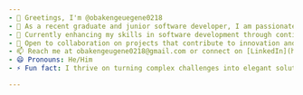 ```yaml
---
- 👋 Greetings, I'm @obakengeuegene0218
- 👀 As a recent graduate and junior software developer, I am passionate about leveraging technology to drive meaningful solutions.
- 🌱 Currently enhancing my skills in software development through continuous learning and practical application.
- 💞️ Open to collaboration on projects that contribute to innovation and positive impact.
- 📫 Reach me at obakengeugene0218@gmail.com or connect on [LinkedIn](https://www.linkedin.com/in/obakeng-seabelo).
- 😄 Pronouns: He/Him
- ⚡ Fun fact: I thrive on turning complex challenges into elegant solutions.

---
```

<!---
obakengeuegene0218/obakengeuegene0218 is a ✨ special ✨ repository because its `README.md` (this file) appears on your GitHub profile.
You can click the Preview link to take a look at your changes.
--->
